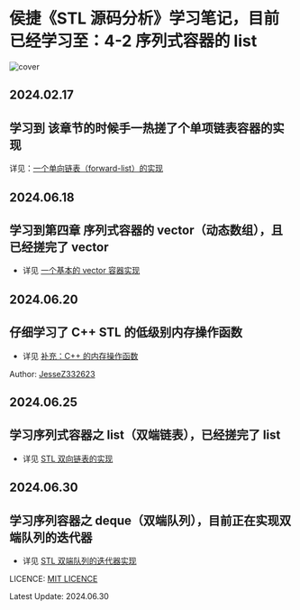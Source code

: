 # 侯捷《STL 源码分析》学习笔记，目前已经学习至：4-2 序列式容器的 list

![cover](https://i0.hdslb.com/bfs/archive/83d95f897ae4d9e52f25d4076bd7daec3946d9d6.jpg@600w_600h_1c.png)

## 2024.02.17

## 学习到 该章节的时候手一热搓了个单项链表容器的实现

详见：[一个单向链表（forward-list）的实现](https://github.com/JesseZ332623/The-Annotated-STL-Sources/tree/master/src/3_2/myForwardList/src/include/My_Forward_List.h)

## 2024.06.18

## 学习到第四章 序列式容器的 vector（动态数组），且已经搓完了 vector

- 详见 [一个基本的 vector 容器实现](https://github.com/JesseZ332623/The-Annotated-STL-Sources/blob/master/src/4_2/vector/include/myVector.h)

## 2024.06.20

## 仔细学习了 C++ STL 的低级别内存操作函数

- 详见 [补充：C++ 的内存操作函数](https://github.com/JesseZ332623/The-Annotated-STL-Sources/blob/master/src/4_2/vector/document/%E8%A1%A5%E5%85%85%EF%BC%9AC%2B%2B%20%E7%9A%84%E5%86%85%E5%AD%98%E6%93%8D%E4%BD%9C%E5%87%BD%E6%95%B0.md)

Author: [JesseZ332623](https://github.com/JesseZ332623)

## 2024.06.25

## 学习序列式容器之 list（双端链表），已经搓完了 list

- 详见 [STL 双向链表的实现](https://github.com/JesseZ332623/The-Annotated-STL-Sources/tree/master/src/4_2/list/include/list.h)

## 2024.06.30

## 学习序列容器之 deque（双端队列），目前正在实现双端队列的迭代器

- 详见 [STL 双端队列的迭代器实现](https://github.com/JesseZ332623/The-Annotated-STL-Sources/blob/master/src/4_2/list/include/list_Iterator.h)

LICENCE: [MIT LICENCE](https://opensource.org/license/mit/)

Latest Update: 2024.06.30
